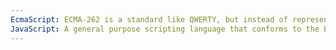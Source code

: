 ```yaml
---
EcmaScript: ECMA-262 is a standard like QWERTY, but instead of representing a keyboard layout specification, it represents a scripting language specification called ECMAScript.
JavaScript: A general purpose scripting language that conforms to the ECMAScript specification.
---
```

